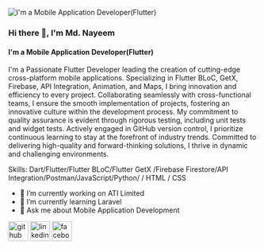 ![I'm a Mobile Application Developer(Flutter)](https://media.licdn.com/dms/image/D5603AQGM7uup-8a0rw/profile-displayphoto-shrink_800_800/0/1695438218743?e=1707955200&v=beta&t=GLaUQC0N4eBm8QHm90o6uKXtT1oAbua-pFJgWSZbqYE)
### Hi there 👋, I'm Md. Nayeem
#### I'm a Mobile Application Developer(Flutter)


I'm a Passionate Flutter Developer leading the creation of cutting-edge cross-platform mobile applications. Specializing in Flutter BLoC, GetX, Firebase, API Integration, Animation, and Maps, I bring innovation and efficiency to every project. Collaborating seamlessly with cross-functional teams, I ensure the smooth implementation of projects, fostering an innovative culture within the development process. My commitment to quality assurance is evident through rigorous testing, including unit tests and widget tests. Actively engaged in GitHub version control, I prioritize continuous learning to stay at the forefront of industry trends. Committed to delivering high-quality and forward-thinking solutions, I thrive in dynamic and challenging environments.

Skills: Dart/Flutter/Flutter BLoC/Flutter GetX /Firebase Firestore/API Integration/Postman/JavaScript/Python/ / HTML / CSS

- 🔭 I’m currently working on ATI Limited 
- 🌱 I’m currently learning Laravel 
- 💬 Ask me about Mobile Application Development 


[<img src='https://cdn.jsdelivr.net/npm/simple-icons@3.0.1/icons/github.svg' alt='github' height='40'>](https://github.com/https://github.com/mdnayeemm416)  [<img src='https://cdn.jsdelivr.net/npm/simple-icons@3.0.1/icons/linkedin.svg' alt='linkedin' height='40'>](https://www.linkedin.com/in/https://www.linkedin.com/in/md-nayeem-17b419247//)  [<img src='https://cdn.jsdelivr.net/npm/simple-icons@3.0.1/icons/facebook.svg' alt='facebook' height='40'>](https://www.facebook.com/https://www.facebook.com/neyeem.dewan/)  


